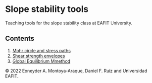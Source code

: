 # Slope stability tools

Teaching tools for the slope stability class at EAFIT University.

## Contents

1. [Mohr circle and stress paths](./notebooks/mohr_circles_and_stress_paths_simplified.ipynb)
1. [Shear strength envelopes](./notebooks/strength_envelopes.ipynb)
1. [Global Equilibrium Mmethod](./notebooks/global_equilibrium_method.ipynb)
<!-- 1. [Mohr circle and stress paths](./notebooks/mohr_circles_and_stress_paths.ipynb) -->

© 2022 Exneyder A. Montoya-Araque, Daniel F. Ruiz and Universidad EAFIT.
